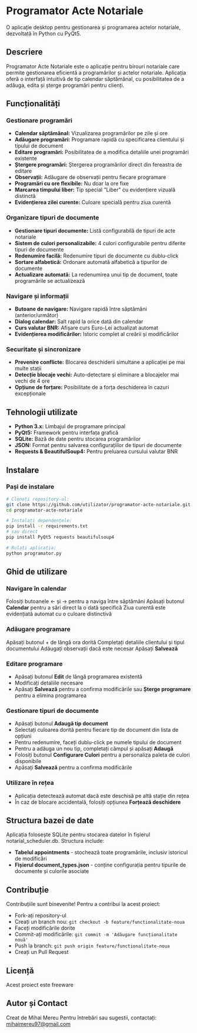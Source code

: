 # Programator Acte Notariale

O aplicație desktop pentru gestionarea și programarea actelor notariale, dezvoltată în Python
cu PyQt5.

## Descriere
Programator Acte Notariale este o aplicație pentru birouri notariale care permite gestionarea eficientă a programărilor și actelor notariale. Aplicația oferă o interfață intuitivă de tip calendar săptămânal, cu posibilitatea de a adăuga, edita și șterge programări pentru clienți.

## Funcționalități

### Gestionare programări

- **Calendar săptămânal:** Vizualizarea programărilor pe zile și ore
- **Adăugare programări:** Programare rapidă cu specificarea clientului și tipului de document
- **Editare programări:** Posibilitatea de a modifica detaliile unei programări existente
- **Ștergere programări:** Ștergerea programărilor direct din fereastra de editare
- **Observații:** Adăugare de observații pentru fiecare programare
- **Programări cu ore flexibile:** Nu doar la ore fixe
- **Marcarea timpului liber:** Tip special "Liber" cu evidențiere vizuală distinctă
- **Evidențierea zilei curente:** Culoare specială pentru ziua curentă

### Organizare tipuri de documente

- **Gestionare tipuri documente:** Listă configurabilă de tipuri de acte notariale
- **Sistem de culori personalizabile:** 4 culori configurabile pentru diferite tipuri de documente
- **Redenumire facilă:** Redenumire tipuri de documente cu dublu-click
- **Sortare alfabetică:** Ordonare automată alfabetică a tipurilor de documente
- **Actualizare automată:** La redenumirea unui tip de document, toate programările se actualizează

### Navigare și informații

- **Butoane de navigare:** Navigare rapidă între săptămâni (anterior/următor)
- **Dialog calendar:** Salt rapid la orice dată din calendar
- **Curs valutar BNR:** Afișare curs Euro-Lei actualizat automat
- **Evidențierea modificărilor:** Istoric complet al creării și modificărilor

### Securitate și sincronizare

- **Prevenire conflicte:** Blocarea deschiderii simultane a aplicației pe mai multe stații
- **Detecție blocaje vechi:** Auto-detectare și eliminare a blocajelor mai vechi de 4 ore
- **Opțiune de forțare:** Posibilitate de a forța deschiderea în cazuri excepționale

## Tehnologii utilizate

- **Python 3.x:** Limbajul de programare principal
- **PyQt5:** Framework pentru interfața grafică
- **SQLite:** Bază de date pentru stocarea programărilor
- **JSON:** Format pentru salvarea configurațiilor de tipuri de documente
- **Requests & BeautifulSoup4:** Pentru preluarea cursului valutar BNR

## Instalare

### Pași de instalare
```bash
# Clonați repository-ul:
git clone https://github.com/utilizator/programator-acte-notariale.git
cd programator-acte-notariale

# Instalați dependențele:
pip install -r requirements.txt
# sau direct
pip install PyQt5 requests beautifulsoup4

# Rulați aplicația:
python programator.py
```

## Ghid de utilizare

### Navigare în calendar

Folosiți butoanele ← și → pentru a naviga între săptămâni
Apăsați butonul **Calendar** pentru a sări direct la o dată specifică
Ziua curentă este evidențiată automat cu o culoare distinctivă

### Adăugare programare

Apăsați butonul + de lângă ora dorită
Completați detaliile clientului și tipul documentului
Adăugați observații dacă este necesar
Apăsați **Salvează**

### Editare programare

- Apăsați butonul **Edit** de lângă programarea existentă
- Modificați detaliile necesare
- Apăsați **Salvează** pentru a confirma modificările sau **Șterge programare** pentru a elimina programarea

### Gestionare tipuri de documente

- Apăsați butonul **Adaugă tip document**
- Selectați culoarea dorită pentru fiecare tip de document din lista de opțiuni
- Pentru redenumire, faceți dublu-click pe numele tipului de document
- Pentru a adăuga un nou tip, completați câmpul și apăsați **Adaugă**
- Folosiți butonul **Configurare Culori** pentru a personaliza paleta de culori disponibile
- Apăsați **Salvează** pentru a confirma modificările

### Utilizare în rețea

- Aplicația detectează automat dacă este deschisă pe altă stație din rețea
- În caz de blocare accidentală, folosiți opțiunea **Forțează deschidere**

## Structura bazei de date
Aplicația folosește SQLite pentru stocarea datelor în fișierul notarial_scheduler.db. Structura include:

- **Tabelul appointments** - stochează toate programările, inclusiv istoricul de modificări
- **Fișierul document_types.json** - conține configurația pentru tipurile de documente și culorile asociate

## Contribuție
Contribuțiile sunt binevenite! Pentru a contribui la acest proiect:

- Fork-ați repository-ul
- Creați un branch nou: `git checkout -b feature/functionalitate-noua`
- Faceți modificările dorite
- Commit-ați modificările: `git commit -m 'Adăugare funcționalitate nouă'`
- Push la branch: `git push origin feature/functionalitate-noua`
- Creați un Pull Request

## Licență
Acest proiect este freeware

## Autor și Contact
Creat de Mihai Mereu
Pentru întrebări sau sugestii, contactați: mihaimereu97@gmail.com
